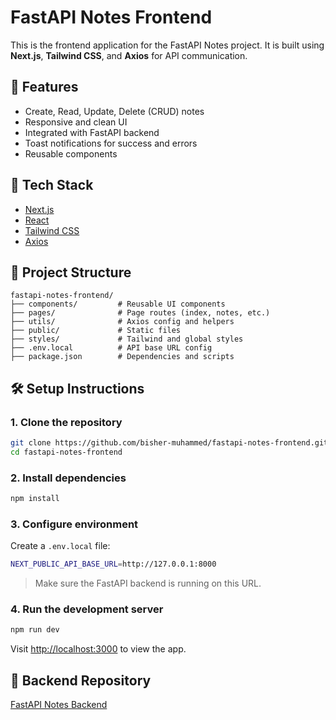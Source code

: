 # FastAPI Notes Frontend

This is the frontend application for the FastAPI Notes project. It is built using **Next.js**, **Tailwind CSS**, and **Axios** for API communication.

## 🚀 Features

- Create, Read, Update, Delete (CRUD) notes
- Responsive and clean UI
- Integrated with FastAPI backend
- Toast notifications for success and errors
- Reusable components

## 🧠 Tech Stack

- [Next.js](https://nextjs.org/)
- [React](https://reactjs.org/)
- [Tailwind CSS](https://tailwindcss.com/)
- [Axios](https://axios-http.com/)

## 📁 Project Structure

```
fastapi-notes-frontend/
├── components/         # Reusable UI components
├── pages/              # Page routes (index, notes, etc.)
├── utils/              # Axios config and helpers
├── public/             # Static files
├── styles/             # Tailwind and global styles
├── .env.local          # API base URL config
├── package.json        # Dependencies and scripts
```

## 🛠️ Setup Instructions

### 1. Clone the repository

```bash
git clone https://github.com/bisher-muhammed/fastapi-notes-frontend.git
cd fastapi-notes-frontend
```

### 2. Install dependencies

```bash
npm install
```

### 3. Configure environment

Create a `.env.local` file:

```bash
NEXT_PUBLIC_API_BASE_URL=http://127.0.0.1:8000
```

> Make sure the FastAPI backend is running on this URL.

### 4. Run the development server

```bash
npm run dev
```

Visit [http://localhost:3000](http://localhost:3000) to view the app.

## 🔗 Backend Repository

[FastAPI Notes Backend](https://github.com/bisher-muhammed/fastapi-notes)



